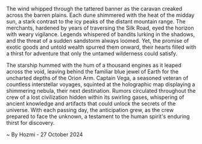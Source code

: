 
The wind whipped through the tattered banner as the caravan creaked across the barren plains. Each dune shimmered with the heat of the midday sun, a stark contrast to the icy peaks of the distant mountain range. The merchants, hardened by years of traversing the Silk Road, eyed the horizon with weary vigilance. Legends whispered of bandits lurking in the shadows, and the threat of a sudden sandstorm always loomed. Yet, the promise of exotic goods and untold wealth spurred them onward, their hearts filled with a thirst for adventure that only the untamed wilderness could satisfy.

The starship hummed with the hum of a thousand engines as it leaped across the void, leaving behind the familiar blue jewel of Earth for the uncharted depths of the Orion Arm. Captain Vega, a seasoned veteran of countless interstellar voyages, squinted at the holographic map displaying a shimmering nebula, their next destination. Rumors circulated throughout the crew of a lost civilization hidden within its swirling gases, whispering of ancient knowledge and artifacts that could unlock the secrets of the universe. With each passing day, the anticipation grew, as the crew prepared to face the unknown, a testament to the human spirit's enduring thirst for discovery. 

~ By Hozmi - 27 October 2024
